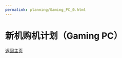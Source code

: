 ```yaml
---
permalink: planning/Gaming_PC_0.html
---
```


# 新机购机计划（Gaming PC）
[返回主页](https://emobsama.github.io/)